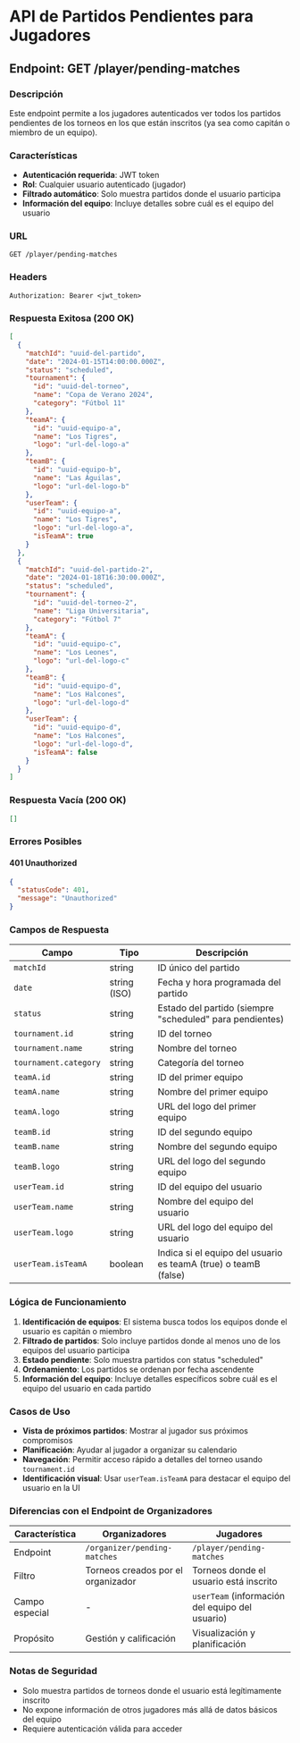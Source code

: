 # API de Partidos Pendientes para Jugadores

## Endpoint: GET /player/pending-matches

### Descripción
Este endpoint permite a los jugadores autenticados ver todos los partidos pendientes de los torneos en los que están inscritos (ya sea como capitán o miembro de un equipo).

### Características
- **Autenticación requerida**: JWT token
- **Rol**: Cualquier usuario autenticado (jugador)
- **Filtrado automático**: Solo muestra partidos donde el usuario participa
- **Información del equipo**: Incluye detalles sobre cuál es el equipo del usuario

### URL
```
GET /player/pending-matches
```

### Headers
```
Authorization: Bearer <jwt_token>
```

### Respuesta Exitosa (200 OK)
```json
[
  {
    "matchId": "uuid-del-partido",
    "date": "2024-01-15T14:00:00.000Z",
    "status": "scheduled",
    "tournament": {
      "id": "uuid-del-torneo",
      "name": "Copa de Verano 2024",
      "category": "Fútbol 11"
    },
    "teamA": {
      "id": "uuid-equipo-a",
      "name": "Los Tigres",
      "logo": "url-del-logo-a"
    },
    "teamB": {
      "id": "uuid-equipo-b",
      "name": "Las Águilas",
      "logo": "url-del-logo-b"
    },
    "userTeam": {
      "id": "uuid-equipo-a",
      "name": "Los Tigres",
      "logo": "url-del-logo-a",
      "isTeamA": true
    }
  },
  {
    "matchId": "uuid-del-partido-2",
    "date": "2024-01-18T16:30:00.000Z",
    "status": "scheduled",
    "tournament": {
      "id": "uuid-del-torneo-2",
      "name": "Liga Universitaria",
      "category": "Fútbol 7"
    },
    "teamA": {
      "id": "uuid-equipo-c",
      "name": "Los Leones",
      "logo": "url-del-logo-c"
    },
    "teamB": {
      "id": "uuid-equipo-d",
      "name": "Los Halcones",
      "logo": "url-del-logo-d"
    },
    "userTeam": {
      "id": "uuid-equipo-d",
      "name": "Los Halcones",
      "logo": "url-del-logo-d",
      "isTeamA": false
    }
  }
]
```

### Respuesta Vacía (200 OK)
```json
[]
```

### Errores Posibles

#### 401 Unauthorized
```json
{
  "statusCode": 401,
  "message": "Unauthorized"
}
```

### Campos de Respuesta

| Campo | Tipo | Descripción |
|-------|------|-------------|
| `matchId` | string | ID único del partido |
| `date` | string (ISO) | Fecha y hora programada del partido |
| `status` | string | Estado del partido (siempre "scheduled" para pendientes) |
| `tournament.id` | string | ID del torneo |
| `tournament.name` | string | Nombre del torneo |
| `tournament.category` | string | Categoría del torneo |
| `teamA.id` | string | ID del primer equipo |
| `teamA.name` | string | Nombre del primer equipo |
| `teamA.logo` | string | URL del logo del primer equipo |
| `teamB.id` | string | ID del segundo equipo |
| `teamB.name` | string | Nombre del segundo equipo |
| `teamB.logo` | string | URL del logo del segundo equipo |
| `userTeam.id` | string | ID del equipo del usuario |
| `userTeam.name` | string | Nombre del equipo del usuario |
| `userTeam.logo` | string | URL del logo del equipo del usuario |
| `userTeam.isTeamA` | boolean | Indica si el equipo del usuario es teamA (true) o teamB (false) |

### Lógica de Funcionamiento

1. **Identificación de equipos**: El sistema busca todos los equipos donde el usuario es capitán o miembro
2. **Filtrado de partidos**: Solo incluye partidos donde al menos uno de los equipos del usuario participa
3. **Estado pendiente**: Solo muestra partidos con status "scheduled"
4. **Ordenamiento**: Los partidos se ordenan por fecha ascendente
5. **Información del equipo**: Incluye detalles específicos sobre cuál es el equipo del usuario en cada partido

### Casos de Uso

- **Vista de próximos partidos**: Mostrar al jugador sus próximos compromisos
- **Planificación**: Ayudar al jugador a organizar su calendario
- **Navegación**: Permitir acceso rápido a detalles del torneo usando `tournament.id`
- **Identificación visual**: Usar `userTeam.isTeamA` para destacar el equipo del usuario en la UI

### Diferencias con el Endpoint de Organizadores

| Característica | Organizadores | Jugadores |
|----------------|---------------|----------|
| Endpoint | `/organizer/pending-matches` | `/player/pending-matches` |
| Filtro | Torneos creados por el organizador | Torneos donde el usuario está inscrito |
| Campo especial | - | `userTeam` (información del equipo del usuario) |
| Propósito | Gestión y calificación | Visualización y planificación |

### Notas de Seguridad

- Solo muestra partidos de torneos donde el usuario está legítimamente inscrito
- No expone información de otros jugadores más allá de datos básicos del equipo
- Requiere autenticación válida para acceder